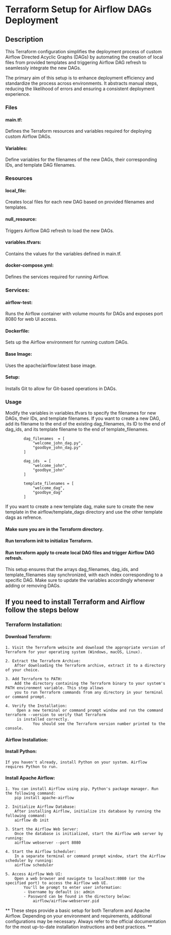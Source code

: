 # Terraform Setup for Airflow DAGs Deployment

## Description

This Terraform configuration simplifies the deployment process of custom Airflow Directed Acyclic Graphs (DAGs) by automating the creation of local files from provided templates and triggering Airflow DAG refresh to seamlessly integrate the new DAGs.

The primary aim of this setup is to enhance deployment efficiency and standardize the process across environments. It abstracts manual steps, reducing the likelihood of errors and ensuring a consistent deployment experience.

### Files
#### main.tf: 
Defines the Terraform resources and variables required for deploying custom Airflow DAGs.

#### Variables: 
Define variables for the filenames of the new DAGs, their corresponding IDs, and template DAG filenames.

### Resources

#### local_file: 
Creates local files for each new DAG based on provided filenames and templates.

#### null_resource: 
Triggers Airflow DAG refresh to load the new DAGs.
#### variables.tfvars: 
Contains the values for the variables defined in main.tf.
#### docker-compose.yml: 
Defines the services required for running Airflow.

### Services:

#### airflow-test: 
Runs the Airflow container with volume mounts for DAGs and exposes port 8080 for web UI access.
#### Dockerfile: 
Sets up the Airflow environment for running custom DAGs.

#### Base Image: 
Uses the apache/airflow:latest base image.

#### Setup: 
Installs Git to allow for Git-based operations in DAGs.

### Usage
Modify the variables in variables.tfvars to specify the filenames for new DAGs, their IDs, and template filenames. If you want to create a new DAG, add its filename to the end of the existing dag_filenames, its ID to the end of dag_ids, and its template filename to the end of template_filenames. 

            dag_filenames  = [
                "welcome_john_dag.py",
                "goodbye_john_dag.py"
            ]

            dag_ids  = [ 
                "welcome_john",
                "goodbye_john"
            ]

            template_filenames = [ 
                "welcome_dag",
                "goodbye_dag"
            ]

If you want to create a new template dag, make sure to create the new template in the airflow/template_dags directory and use the other template dags as refrence.

#### Make sure you are in the Terraform directory.
#### Run terraform init to initialize Terraform.
#### Run terraform apply to create local DAG files and trigger Airflow DAG refresh.

This setup ensures that the arrays dag_filenames, dag_ids, and template_filenames stay synchronized, with each index corresponding to a specific DAG. Make sure to update the variables accordingly whenever adding or removing DAGs.



## If you need to install Terraform and Airflow follow the steps below

### Terraform Installation:
#### Download Terraform:
    1. Visit the Terraform website and download the appropriate version of Terraform for your operating system (Windows, macOS, Linux).

    2. Extract the Terraform Archive:
        After downloading the Terraform archive, extract it to a directory of your choice.

    3. Add Terraform to PATH:
        Add the directory containing the Terraform binary to your system's PATH environment variable. This step allows 
        you to run Terraform commands from any directory in your terminal or command prompt.

    4. Verify the Installation:
         Open a new terminal or command prompt window and run the command terraform --version to verify that Terraform 
         is installed correctly. 
                You should see the Terraform version number printed to the console.

#### Airflow Installation:
#### Install Python:
    If you haven't already, install Python on your system. Airflow requires Python to run.
#### Install Apache Airflow:
    1. You can install Airflow using pip, Python's package manager. Run the following command:
        pip install apache-airflow

    2. Initialize Airflow Database:
        After installing Airflow, initialize its database by running the following command:
        airflow db init

    3. Start the Airflow Web Server:
        Once the database is initialized, start the Airflow web server by running:
        airflow webserver --port 8080

    4. Start the Airflow Scheduler:
        In a separate terminal or command prompt window, start the Airflow scheduler by running:
        airflow scheduler

    5. Access Airflow Web UI:
        Open a web browser and navigate to localhost:8080 (or the specified port) to access the Airflow web UI.
            You'll be prompt to enter user information:
            - Username by default is: admin
            - Password can be found in the directory below:
                airflow/airflow-webserver.pid

**
These steps provide a basic setup for both Terraform and Apache Airflow. Depending on your environment and requirements, additional configurations may be necessary. Always refer to the official documentation for the most up-to-date installation instructions and best practices.
**
